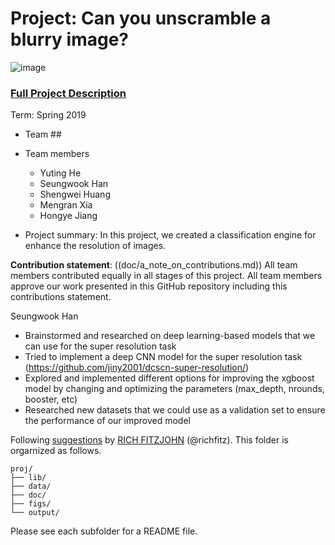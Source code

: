 # Project: Can you unscramble a blurry image? 
![image](figs/example.png)

### [Full Project Description](doc/project3_desc.md)

Term: Spring 2019

+ Team ##
+ Team members
	+ Yuting He
	+ Seungwook Han
	+ Shengwei Huang
	+ Mengran Xia
	+ Hongye Jiang

+ Project summary: In this project, we created a classification engine for enhance the resolution of images. 
	
**Contribution statement**: ((doc/a_note_on_contributions.md)) All team members contributed equally in all stages of this project. All team members approve our work presented in this GitHub repository including this contributions statement. 

Seungwook Han
* Brainstormed and researched on deep learning-based models that we can use for the super resolution task
* Tried to implement a deep CNN model for the super resolution task (https://github.com/jiny2001/dcscn-super-resolution/)
* Explored and implemented different options for improving the xgboost model by changing and optimizing the parameters (max_depth, nrounds, booster, etc)
* Researched new datasets that we could use as a validation set to ensure the performance of our improved model

Following [suggestions](http://nicercode.github.io/blog/2013-04-05-projects/) by [RICH FITZJOHN](http://nicercode.github.io/about/#Team) (@richfitz). This folder is orgarnized as follows.

```
proj/
├── lib/
├── data/
├── doc/
├── figs/
└── output/
```

Please see each subfolder for a README file.
